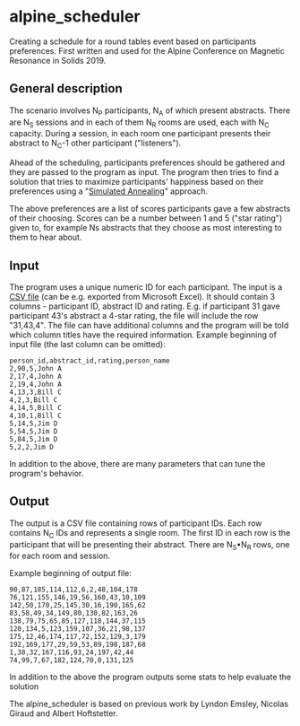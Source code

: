 # alpine_scheduler

Creating a schedule for a round tables event based on participants preferences. First written and  used for the Alpine Conference on Magnetic Resonance in Solids 2019.

## General description

The scenario involves N<sub>P</sub> participants, N<sub>A</sub> of which present abstracts. There are N<sub>S</sub> sessions and in each of them N<sub>R</sub> rooms are used, each with N<sub>C</sub> capacity. During a session, in each room one participant presents their abstract to N<sub>C</sub>-1 other participant ("listeners").

Ahead of the scheduling, participants preferences should be gathered and they are passed to the program as input. The program then tries to find a solution that tries to maximize participants' happiness based on their preferences using a "[Simulated Annealing](https://en.wikipedia.org/wiki/Simulated_annealing)" approach.

The above preferences are a list of scores participants gave a few abstracts of their choosing. Scores can be a number between 1 and 5 ("star rating") given to, for example Ns abstracts that they choose as most interesting to them to hear about.

## Input

The program uses a unique numeric ID for each participant. The input is a [CSV file](https://en.wikipedia.org/wiki/Comma-separated_values) (can be e.g. exported from Microsoft Excel). It should contain 3 columns - participant ID, abstract ID and rating. E.g. if participant 31 gave participant 43's abstract a 4-star rating, the file will include the row "31,43,4". The file can have additional columns and the program will be told which column titles have the required information. Example beginning of input file (the last column can be omitted):

    person_id,abstract_id,rating,person_name
    2,90,5,John A
    2,17,4,John A
    2,19,4,John A
    4,13,3,Bill C
    4,2,3,Bill C
    4,14,5,Bill C
    4,10,1,Bill C
    5,14,5,Jim D
    5,54,5,Jim D
    5,84,5,Jim D
    5,2,2,Jim D

In addition to the above, there are many parameters that can tune the program's behavior.

## Output

The output is a CSV file containing rows of participant IDs. Each row contains N<sub>C</sub> IDs and represents a single room. The first ID in each row is the participant that will be presenting their abstract. There are N<sub>S</sub>•N<sub>R</sub> rows, one for each room and session.

Example beginning of output file:

    90,87,185,114,112,6,2,48,104,178
    76,121,155,146,19,56,160,43,10,109
    142,50,170,25,145,30,16,190,165,62
    83,58,49,34,149,80,130,82,163,26
    138,79,75,65,85,127,118,144,37,115
    120,134,5,123,159,107,36,21,98,137
    175,12,46,174,117,72,152,129,3,179
    192,169,177,29,59,53,89,198,187,68
    1,38,32,167,116,93,24,197,42,44
    74,99,7,67,182,124,70,0,131,125

In addition to the above the program outputs some stats to help evaluate the solution


The alpine_scheduler is based on previous work by Lyndon Emsley, Nicolas Giraud and Albert Hoftstetter.
